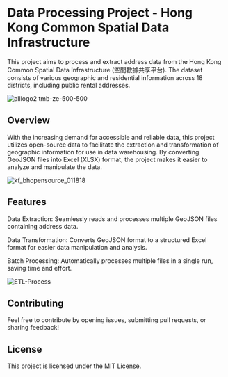 # Data Processing Project - Hong Kong Common Spatial Data Infrastructure

This project aims to process and extract address data from the Hong Kong Common Spatial Data Infrastructure (空間數據共享平台). The dataset consists of various geographic and residential information across 18 districts, including public rental addresses.

![alllogo2 tmb-ze-500-500](https://github.com/user-attachments/assets/25c01767-03bf-42e0-b2b5-e18402dbec5b)

## Overview
With the increasing demand for accessible and reliable data, this project utilizes open-source data to facilitate the extraction and transformation of geographic information for use in data warehousing. By converting GeoJSON files into Excel (XLSX) format, the project makes it easier to analyze and manipulate the data.

![kf_bhopensource_011818](https://github.com/user-attachments/assets/6974ff0f-e5b3-45b9-a6b0-fe225a24b37f)


## Features
Data Extraction: Seamlessly reads and processes multiple GeoJSON files containing address data.

Data Transformation: Converts GeoJSON format to a structured Excel format for easier data manipulation and analysis.

Batch Processing: Automatically processes multiple files in a single run, saving time and effort.

![ETL-Process](https://github.com/user-attachments/assets/0d3bd947-1a24-4217-af4c-3787daa3e4de)

## Contributing
Feel free to contribute by opening issues, submitting pull requests, or sharing feedback!

## License
This project is licensed under the MIT License.
